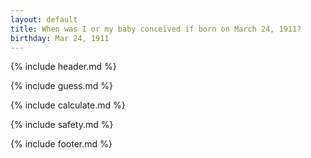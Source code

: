 ```yaml
---
layout: default
title: When was I or my baby conceived if born on March 24, 1911?
birthday: Mar 24, 1911
---
```


{% include header.md %}

{% include guess.md %}

{% include calculate.md %}

{% include safety.md %}

{% include footer.md %}



